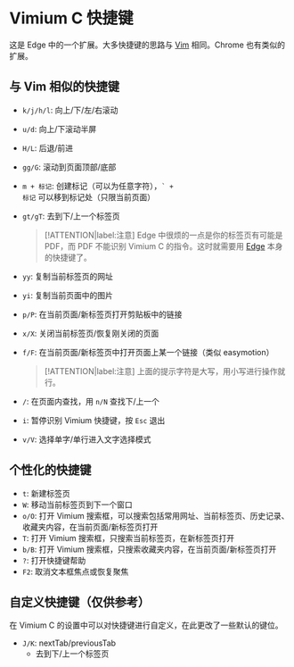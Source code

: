 # Vimium C 快捷键

这是 Edge 中的一个扩展。大多快捷键的思路与 [Vim](shortcuts/vim_shortcuts.md) 相同。Chrome 也有类似的扩展。

## 与 Vim 相似的快捷键

- `k/j/h/l`: 向上/下/左/右滚动
- `u/d`: 向上/下滚动半屏
- `H/L`: 后退/前进
- `gg/G`: 滚动到页面顶部/底部
- `m + 标记`: 创建标记（可以为任意字符），<code>` + 标记</code> 可以移到标记处（只限当前页面）
- `gt/gT`: 去到下/上一个标签页

    > [!ATTENTION|label:注意]
    > Edge 中很烦的一点是你的标签页有可能是 PDF，而 PDF 不能识别 Vimium C 的指令。这时就需要用 [Edge](shortcuts/edge_shortcuts.md) 本身的快捷键了。

- `yy`: 复制当前标签页的网址
- `yi`: 复制当前页面中的图片
- `p/P`: 在当前页面/新标签页打开剪贴板中的链接
- `x/X`: 关闭当前标签页/恢复刚关闭的页面

- `f/F`: 在当前页面/新标签页中打开页面上某一个链接（类似 easymotion）

    > [!ATTENTION|label:注意]
    > 上面的提示字符是大写，用小写进行操作就行。

- `/`: 在页面内查找，用 `n/N` 查找下/上一个
- `i`: 暂停识别 Vimium 快捷键，按 `Esc` 退出
- `v/V`: 选择单字/单行进入文字选择模式

## 个性化的快捷键

- `t`: 新建标签页
- `W`: 移动当前标签页到下一个窗口
- `o/O`: 打开 Vimium 搜索框，可以搜索包括常用网址、当前标签页、历史记录、收藏夹内容，在当前页面/新标签页打开
- `T`: 打开 Vimium 搜索框，只搜索当前标签页，在新标签页打开
- `b/B`: 打开 Vimium 搜索框，只搜索收藏夹内容，在当前页面/新标签页打开
- `?`: 打开快捷键帮助
- `F2`: 取消文本框焦点或恢复聚焦

## 自定义快捷键（仅供参考）

在 Vimium C 的设置中可以对快捷键进行自定义，在此更改了一些默认的键位。

- `J/K`: nextTab/previousTab
    - 去到下/上一个标签页